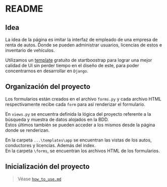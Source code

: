 # README

## Idea

La idea de la página es imitar la interfaz de empleado de una empresa de renta de autos. Donde se pueden administrar usuarios, licencias de estos e inventario de vehículos.

Utilizamos un [template](https://startbootstrap.com/theme/coming-soon) gratuito de startboostrap para lograr una mejor calidad de UI sin perder tiempo en el diseño de este, para poder concentrarnos en desarrollar en `Django`.

## Organización del proyecto

Los formularios están creados en el archivo ``forms.py`` y cada archivo HTML respectivamente recibe cada ``form`` para así renderizar el formulario.

En ``views.py`` se encuentra definida la lógica del proyecto referente a la búsqueda y muestra de datos alojados en la BDD.\
Estos últimos también se pueden acceder a los mismos desde la página donde se renderizan.

En la carpeta ``...\templates\app`` se encuentran las vistas de los autos, conductores y licencias. Además del index.\
En la carpeta ``\forms``, se encuentran los archivos HTML de los formularios.


## Inicialización del proyecto

> Véase [``how_to_use.md``](https://github.com/CalveriMatias/entregable1-Calvi-Calveri/blob/development/how_to_use.md)

